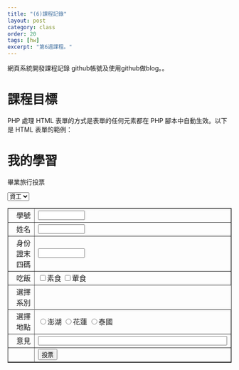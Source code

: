```yaml
---
title: "(6)課程記錄"
layout: post
category: class
order: 20
tags: [hw]
excerpt: "第6週課程。"
---
```

網頁系統開發課程記錄
github帳號及使用github做blog。。

# 課程目標
PHP 處理 HTML 表單的方式是表單的任何元素都在 PHP 腳本中自動生效。以下是 HTML 表單的範例：

# 我的學習
<html lang="lang="zh-Hant-TW"">
<head>
<meta http-equiv="Content-Type" content="text/html; charset=utf-8" />
<title>畢業旅行投票</title>
</head>
<body>

<p>畢業旅行投票</p>
<form method='post' action='confirm1.php'>


<table border='1' width='100%' id='table1'>
    <tr>
        <td align='right' width='200'>學號</td>
        <td><input type='text' name='SID' size='10'>　</td>
    </tr>
    <tr>
        <td align='right' width='200'>姓名</td>
        <td><input type='text' name='SName' size='10'>　</td>
    </tr>
    <tr>
        <td align='right' width='200'>身份證末四碼</td>
        <td><input type='text' name='SCode' size='10'></td>
    </tr>
    <tr>
        <td align='right' width='200'>吃飯</td>
        <td><input type='checkbox' value='素食' name='SLoc'>素食
            <input type='checkbox' value='葷食' name='SLoc'>葷食</td>
    </tr>
    <tr>
    <td align='right' width='200'>選擇系別</td>
<tr><select name="YourLocation">
　<option value="資工">資工</option>
　<option value="保健">保健</option>
　<option value="創設">創設</option>
　<option value="生醫">生醫</option>
　...
</select>
</tr>
    <tr>
        <td align='right' width='200'>選擇地點</td>
        <td><input type='radio' value='澎湖' name='SLoc'>澎湖
            <input type='radio' value='花蓮' name='SLoc'>花蓮
            <input type='radio' value='泰國' name='SLoc'>泰國</td>
    </tr>
    <tr>
        <td align='right' width='200'>意見</td>
        <td><input type='text' name='SComment' size='50'>　</td>
    </tr>
    <tr>
        <td align='right' width='200'>　</td>
        <td><input type='submit' name='Submit' value='投票'>　</td>
    </tr>
</table>
</form>
</body>

</html>
